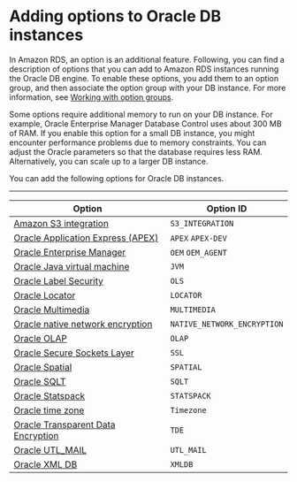 # Adding options to Oracle DB instances<a name="Appendix.Oracle.Options"></a>

In Amazon RDS, an option is an additional feature\. Following, you can find a description of options that you can add to Amazon RDS instances running the Oracle DB engine\. To enable these options, you add them to an option group, and then associate the option group with your DB instance\. For more information, see [Working with option groups](USER_WorkingWithOptionGroups.md)\. 

Some options require additional memory to run on your DB instance\. For example, Oracle Enterprise Manager Database Control uses about 300 MB of RAM\. If you enable this option for a small DB instance, you might encounter performance problems due to memory constraints\. You can adjust the Oracle parameters so that the database requires less RAM\. Alternatively, you can scale up to a larger DB instance\. 

You can add the following options for Oracle DB instances\. 


****  

| Option | Option ID | 
| --- | --- | 
|  [Amazon S3 integration](oracle-s3-integration.md)  |  `S3_INTEGRATION`  | 
|  [Oracle Application Express \(APEX\)](Appendix.Oracle.Options.APEX.md)  |  `APEX` `APEX-DEV`  | 
|  [Oracle Enterprise Manager](Oracle.Options.OEM.md)  |  `OEM` `OEM_AGENT`  | 
|  [Oracle Java virtual machine](oracle-options-java.md)  |  `JVM`  | 
|  [Oracle Label Security](Oracle.Options.OLS.md)  |  `OLS`  | 
|  [Oracle Locator](Oracle.Options.Locator.md)  |  `LOCATOR`  | 
|  [Oracle Multimedia](Oracle.Options.Multimedia.md)  |  `MULTIMEDIA`  | 
|  [Oracle native network encryption](Appendix.Oracle.Options.NetworkEncryption.md)  |  `NATIVE_NETWORK_ENCRYPTION`  | 
|  [Oracle OLAP](Oracle.Options.OLAP.md)  |  `OLAP`  | 
|  [Oracle Secure Sockets Layer](Appendix.Oracle.Options.SSL.md)  |  `SSL`  | 
|  [Oracle Spatial](Oracle.Options.Spatial.md)  |  `SPATIAL`  | 
|  [Oracle SQLT](Oracle.Options.SQLT.md)  |  `SQLT`  | 
|  [Oracle Statspack](Appendix.Oracle.Options.Statspack.md)  |  `STATSPACK`  | 
|  [Oracle time zone](Appendix.Oracle.Options.Timezone.md)  |  `Timezone`  | 
|  [Oracle Transparent Data Encryption](Appendix.Oracle.Options.AdvSecurity.md)  |  `TDE`  | 
|  [Oracle UTL\_MAIL](Oracle.Options.UTLMAIL.md)  |  `UTL_MAIL`  | 
|  [Oracle XML DB](Appendix.Oracle.Options.XMLDB.md)  |  `XMLDB`  | 